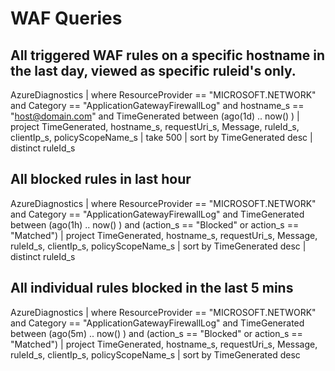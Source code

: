 # WAF Queries

## All triggered WAF rules on a specific hostname in the last day, viewed as specific ruleid's only.

AzureDiagnostics
| where ResourceProvider == "MICROSOFT.NETWORK" and Category == "ApplicationGatewayFirewallLog" and hostname_s == "host@domain.com" and TimeGenerated between (ago(1d) .. now() )
| project TimeGenerated, hostname_s, requestUri_s, Message, ruleId_s, clientIp_s, policyScopeName_s
| take 500
| sort by TimeGenerated desc
| distinct ruleId_s


## All blocked rules in last hour

AzureDiagnostics
| where ResourceProvider == "MICROSOFT.NETWORK" and Category == "ApplicationGatewayFirewallLog" and TimeGenerated between (ago(1h) .. now() ) and (action_s == "Blocked" or action_s == "Matched")
| project TimeGenerated, hostname_s, requestUri_s, Message, ruleId_s, clientIp_s, policyScopeName_s
| sort by TimeGenerated desc
| distinct ruleId_s


## All individual rules blocked in the last 5 mins

AzureDiagnostics
| where ResourceProvider == "MICROSOFT.NETWORK" and Category == "ApplicationGatewayFirewallLog" and TimeGenerated between (ago(5m) .. now() ) and (action_s == "Blocked" or action_s == "Matched")
| project TimeGenerated, hostname_s, requestUri_s, Message, ruleId_s, clientIp_s, policyScopeName_s
| sort by TimeGenerated desc